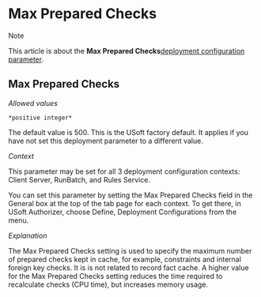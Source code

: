 # Max Prepared Checks



> [!NOTE]
> This article is about the **Max Prepared Checks**[deployment configuration parameter](/docs/Authorisation%20and%20access/Deployment%20configurations/Deployment%20configuration%20parameters.md).

## **Max Prepared Checks**

*Allowed values*

```
*positive integer*
```

The default value is 500. This is the USoft factory default. It applies if you have not set this deployment parameter to a different value.

*Context*

This parameter may be set for all 3 deployment configuration contexts: Client Server, RunBatch, and Rules Service.

You can set this parameter by setting the Max Prepared Checks field in the General box at the top of the tab page for each context. To get there, in USoft Authorizer, choose Define, Deployment Configurations from the menu.

*Explanation*

The Max Prepared Checks setting is used to specify the maximum number of prepared checks kept in cache, for example, constraints and internal foreign key checks. It is is not related to record fact cache. A higher value for the Max Prepared Checks setting reduces the time required to recalculate checks (CPU time), but increases memory usage.